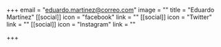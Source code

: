 +++
email = "eduardo.martinez@correo.com"
image = ""
title = "Eduardo Martínez"
[[social]]
icon = "facebook"
link = ""
[[social]]
icon = "Twitter"
link = ""
[[social]]
icon = "Instagram"
link = ""

+++
